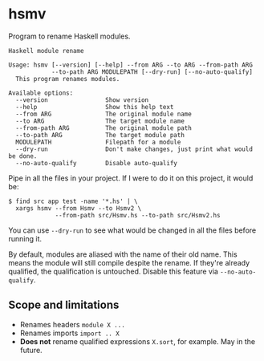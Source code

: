 # hsmv

Program to rename Haskell modules.

    Haskell module rename

    Usage: hsmv [--version] [--help] --from ARG --to ARG --from-path ARG
                --to-path ARG MODULEPATH [--dry-run] [--no-auto-qualify]
      This program renames modules.

    Available options:
      --version                Show version
      --help                   Show this help text
      --from ARG               The original module name
      --to ARG                 The target module name
      --from-path ARG          The original module path
      --to-path ARG            The target module path
      MODULEPATH               Filepath for a module
      --dry-run                Don't make changes, just print what would be done.
      --no-auto-qualify        Disable auto-qualify

Pipe in all the files in your project. If I were to do it on this
project, it would be:

    $ find src app test -name '*.hs' | \
      xargs hsmv --from Hsmv --to Hsmv2 \
                 --from-path src/Hsmv.hs --to-path src/Hsmv2.hs

You can use `--dry-run` to see what would be changed in all the files
before running it.

By default, modules are aliased with the name of their old name. This
means the module will still compile despite the rename. If they're
already qualified, the qualification is untouched. Disable this
feature via `--no-auto-qualify`.

## Scope and limitations

* Renames headers `module X ...`
* Renames imports `import .. X`
* **Does not** rename qualified expressions `X.sort`, for
  example. May in the future.
